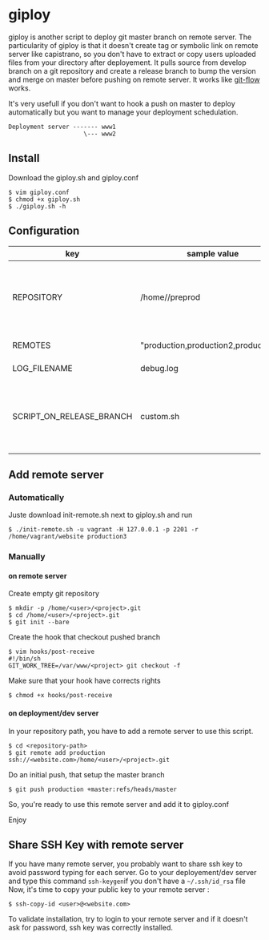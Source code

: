 # giploy

giploy is another script to deploy git master branch on remote server. The particularity of giploy is that it doesn't create tag or symbolic link on remote server like capistrano, so you don't have to extract or copy users uploaded files from your directory after deployement. It pulls source from develop branch on a git repository and create a release branch to bump the version and merge on master before pushing on remote server. It works like [git-flow](http://jeffkreeftmeijer.com/2010/why-arent-you-using-git-flow/) works. 

It's very usefull if you don't want to hook a push on master to deploy automatically but you want to manage your deployment schedulation.

```
Deployment server ------- www1
                     \--- www2
```

## Install 
Download the giploy.sh and giploy.conf
```
$ vim giploy.conf
$ chmod +x giploy.sh
$ ./giploy.sh -h
```

## Configuration
|key|sample value|description|
|-|-|-|
|REPOSITORY|/home/<user>/preprod|The absolute path of your deployement git directory on your deployement server|
|REMOTES|"production,production2,production3"|Remote name list|
|LOG_FILENAME|debug.log|The log filename|
|SCRIPT_ON_RELEASE_BRANCH|custom.sh|If you want to run a custom script when giploy is on the release branch|

## Add remote server 

### Automatically
Juste download init-remote.sh next to giploy.sh and run
```
$ ./init-remote.sh -u vagrant -H 127.0.0.1 -p 2201 -r /home/vagrant/website production3
```

### Manually
#### on remote server

Create empty git repository
```
$ mkdir -p /home/<user>/<project>.git
$ cd /home/<user>/<project>.git
$ git init --bare
```

Create the hook that checkout pushed branch
```
$ vim hooks/post-receive
#!/bin/sh 
GIT_WORK_TREE=/var/www/<project> git checkout -f
```

Make sure that your hook have corrects rights
```
$ chmod +x hooks/post-receive
```

#### on deployment/dev server

In your repository path, you have to add a remote server to use this script.
```
$ cd <repository-path>
$ git remote add production ssh://<website.com>/home/<user>/<project>.git
```

Do an initial push, that setup the master branch
```
$ git push production +master:refs/heads/master
```

So, you're ready to use this remote server and add it to giploy.conf

Enjoy

## Share SSH Key with remote server

If you have many remote server, you probably want to share ssh key to avoid password typing for each server.
Go to your deployement/dev server and type this command ```ssh-keygen```if you don't have a ```~/.ssh/id_rsa``` file
Now, it's time to copy your public key to your remote server : 
```
$ ssh-copy-id <user>@<website.com>
```
To validate installation, try to login to your remote server and if it doesn't ask for password, ssh key was correctly installed.
